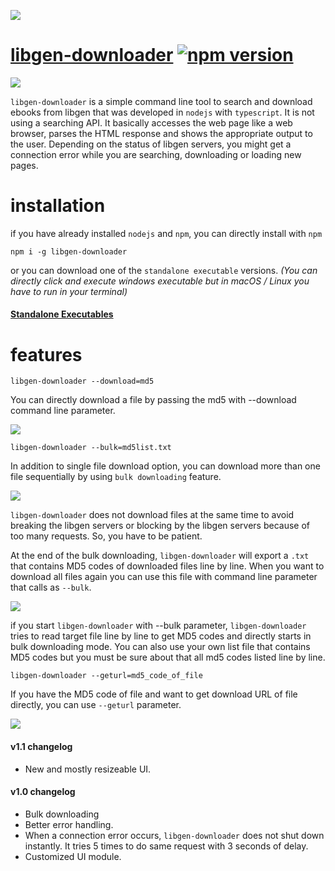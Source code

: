 ![](https://raw.githubusercontent.com/obsfx/libgen-cli-downloader/master/gh-pages/logo.png)



# [libgen-downloader](https://obsfx.github.io/libgen-downloader) [![npm version](https://badge.fury.io/js/libgen-downloader.svg)](https://badge.fury.io/js/libgen-downloader)

![](https://raw.githubusercontent.com/obsfx/libgen-cli-downloader/master/gh-pages/1.gif)

`libgen-downloader` is a simple command line tool to search and download ebooks from libgen that was developed in `nodejs` with `typescript`. It is not using a searching API. It basically accesses the web page like a web browser, parses the HTML response and shows the appropriate output to the user. Depending on the status of libgen servers, you might get a connection error while you are searching, downloading or loading new pages.

# installation

if you have already installed `nodejs` and `npm`, you can directly install with `npm`

```
npm i -g libgen-downloader
```

or you can download one of the `standalone executable` versions. *(You can directly click and execute windows executable but in macOS / Linux you have to run in your terminal)*

#### [Standalone Executables](https://github.com/obsfx/libgen-cli-downloader/releases)



# features
```
libgen-downloader --download=md5
```

You can directly download a file by passing the md5 with --download command line parameter.

![](https://raw.githubusercontent.com/obsfx/libgen-cli-downloader/gh-pages/media/5.gif)


```
libgen-downloader --bulk=md5list.txt
```

In addition to single file download option, you can download more than one file sequentially by using `bulk downloading` feature.

![](https://raw.githubusercontent.com/obsfx/libgen-cli-downloader/gh-pages/media/2.gif)

`libgen-downloader` does not download files at the same time to avoid breaking the libgen servers or blocking by the libgen servers because of too many requests. So, you have to be patient.

At the end of the bulk downloading, `libgen-downloader` will export a `.txt` that contains MD5 codes of downloaded files line by line. When you want to download all files again you can use this file with command line parameter that calls as `--bulk`.

![](https://raw.githubusercontent.com/obsfx/libgen-cli-downloader/gh-pages/media/3.gif)

if you start `libgen-downloader` with --bulk parameter, `libgen-downloader` tries to read target file line by line to get MD5 codes and directly starts in bulk downloading mode. You can also use your own list file that contains MD5 codes but you must be sure about that all md5 codes listed line by line.



```
libgen-downloader --geturl=md5_code_of_file
```

If you have the MD5 code of file and want to get download URL of file directly, you can use `--geturl` parameter.

![](https://raw.githubusercontent.com/obsfx/libgen-cli-downloader/gh-pages/media/4.gif)


#### v1.1 changelog

- New and mostly resizeable UI.


#### v1.0 changelog

- Bulk downloading
- Better error handling.
- When a connection error occurs, `libgen-downloader` does not shut down instantly. It tries 5 times to do same request with 3 seconds of delay.
- Customized UI module.

